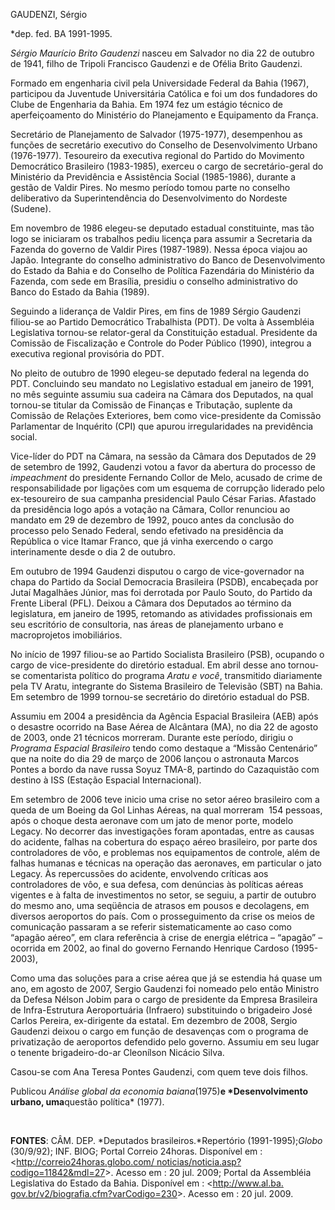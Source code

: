 GAUDENZI, Sérgio

\*dep. fed. BA 1991-1995.

*Sérgio Maurício Brito Gaudenzi* nasceu em Salvador no dia 22 de outubro
de 1941, filho de Tripoli Francisco Gaudenzi e de Ofélia Brito Gaudenzi.

Formado em engenharia civil pela Universidade Federal da Bahia (1967),
participou da Juventude Universitária Católica e foi um dos fundadores
do Clube de Engenharia da Bahia. Em 1974 fez um estágio técnico de
aperfeiçoamento do Ministério do Planejamento e Equipamento da França.

Secretário de Planejamento de Salvador (1975-1977), desempenhou as
funções de secretário executivo do Conselho de Desenvolvimento Urbano
(1976-1977). Tesoureiro da executiva regional do Partido do Movimento
Democrático Brasileiro (1983-1985), exerceu o cargo de secretário-geral
do Ministério da Previdência e Assistência Social (1985-1986), durante a
gestão de Valdir Pires. No mesmo período tomou parte no conselho
deliberativo da Superintendência do Desenvolvimento do Nordeste
(Sudene).

Em novembro de 1986 elegeu-se deputado estadual constituinte, mas tão
logo se iniciaram os trabalhos pediu licença para assumir a Secretaria
da Fazenda do governo de Valdir Pires (1987-1989). Nessa época viajou ao
Japão. Integrante do conselho administrativo do Banco de Desenvolvimento
do Estado da Bahia e do Conselho de Política Fazendária do Ministério da
Fazenda, com sede em Brasília, presidiu o conselho administrativo do
Banco do Estado da Bahia (1989).

Seguindo a liderança de Valdir Pires, em fins de 1989 Sérgio Gaudenzi
filiou-se ao Partido Democrático Trabalhista (PDT). De volta à
Assembléia Legislativa tornou-se relator-geral da Constituição estadual.
Presidente da Comissão de Fiscalização e Controle do Poder Público
(1990), integrou a executiva regional provisória do PDT.

No pleito de outubro de 1990 elegeu-se deputado federal na legenda do
PDT. Concluindo seu mandato no Legislativo estadual em janeiro de 1991,
no mês seguinte assumiu sua cadeira na Câmara dos Deputados, na qual
tornou-se titular da Comissão de Finanças e Tributação, suplente da
Comissão de Relações Exteriores, bem como vice-presidente da Comissão
Parlamentar de Inquérito (CPI) que apurou irregularidades na previdência
social.

Vice-líder do PDT na Câmara, na sessão da Câmara dos Deputados de 29 de
setembro de 1992, Gaudenzi votou a favor da abertura do processo de
*impeachment* do presidente Fernando Collor de Melo, acusado de crime de
responsabilidade por ligações com um esquema de corrupção liderado pelo
ex-tesoureiro de sua campanha presidencial Paulo César Farias. Afastado
da presidência logo após a votação na Câmara, Collor renunciou ao
mandato em 29 de dezembro de 1992, pouco antes da conclusão do processo
pelo Senado Federal, sendo efetivado na presidência da República o vice
Itamar Franco, que já vinha exercendo o cargo interinamente desde o dia
2 de outubro.

Em outubro de 1994 Gaudenzi disputou o cargo de vice-governador na chapa
do Partido da Social Democracia Brasileira (PSDB), encabeçada por Jutaí
Magalhães Júnior, mas foi derrotada por Paulo Souto, do Partido da
Frente Liberal (PFL). Deixou a Câmara dos Deputados ao término da
legislatura, em janeiro de 1995, retomando as atividades profissionais
em seu escritório de consultoria, nas áreas de planejamento urbano e
macroprojetos imobiliários.

No início de 1997 filiou-se ao Partido Socialista Brasileiro (PSB),
ocupando o cargo de vice-presidente do diretório estadual. Em abril
desse ano tornou-se comentarista político do programa *Aratu e você*,
transmitido diariamente pela TV Aratu, integrante do Sistema Brasileiro
de Televisão (SBT) na Bahia. Em setembro de 1999 tornou-se secretário do
diretório estadual do PSB.

Assumiu em 2004 a presidência da Agência Espacial Brasileira (AEB) após
o desastre ocorrido na Base Aérea de Alcântara (MA), no dia 22 de agosto
de 2003, onde 21 técnicos morreram. Durante este período, dirigiu o
*Programa Espacial Brasileiro* tendo como destaque a “Missão Centenário”
que na noite do dia 29 de março de 2006 lançou o astronauta Marcos
Pontes a bordo da nave russa Soyuz TMA-8, partindo do Cazaquistão com
destino à ISS (Estação Espacial Internacional).

Em setembro de 2006 teve inicio uma crise no setor aéreo brasileiro com
a queda de um Boeing da Gol Linhas Aéreas, na qual morreram  154
pessoas, após o choque desta aeronave com um jato de menor porte, modelo
Legacy. No decorrer das investigações foram apontadas, entre as causas
do acidente, falhas na cobertura do espaço aéreo brasileiro, por parte
dos controladores de vôo, e problemas nos equipamentos de controle, além
de falhas humanas e técnicas na operação das aeronaves, em particular o
jato Legacy. Às repercussões do acidente, envolvendo críticas aos
controladores de vôo, e sua defesa, com denúncias às políticas aéreas
vigentes e à falta de investimentos no setor, se seguiu, a partir de
outubro do mesmo ano, uma seqüência de atrasos em pousos e decolagens,
em diversos aeroportos do país. Com o prosseguimento da crise os meios
de comunicação passaram a se referir sistematicamente ao caso como
“apagão aéreo”, em clara referência à crise de energia elétrica –
“apagão” – ocorrida em 2002, ao final do governo Fernando Henrique
Cardoso (1995-2003),

Como uma das soluções para a crise aérea que já se estendia há quase um
ano, em agosto de 2007, Sergio Gaudenzi foi nomeado pelo então Ministro
da Defesa Nélson Jobim para o cargo de presidente da Empresa Brasileira
de Infra-Estrutura Aeroportuária (Infraero) substituindo o brigadeiro
José Carlos Pereira, ex-dirigente da estatal. Em dezembro de 2008,
Sergio Gaudenzi deixou o cargo em função de desavenças com o programa de
privatização de aeroportos defendido pelo governo. Assumiu em seu lugar
o tenente brigadeiro-do-ar Cleonílson Nicácio Silva.

Casou-se com Ana Teresa Pontes Gaudenzi, com quem teve dois filhos.

Publicou *Análise global da economia baiana*(1975)**e *Desenvolvimento
urbano, uma**questão política* (1977).

 

**FONTES**: CÂM. DEP. *Deputados brasileiros.*Repertório
(1991-1995);*Globo* (30/9/92); INF. BIOG; Portal Correio 24horas.
Disponível em : \<[http://correio24horas.globo.com/
noticias/noticia.asp?codigo=11842&mdl=27](http://correio24horas.globo.com/%20noticias/noticia.asp?codigo=11842&mdl=27)\>.
Acesso em : 20 jul. 2009; Portal da Assembléia Legislativa do Estado da
Bahia. Disponível em : \<[http://www.al.ba.
gov.br/v2/biografia.cfm?varCodigo=230](http://www.al.ba.%20gov.br/v2/biografia.cfm?varCodigo=230)\>.
Acesso em : 20 jul. 2009.
